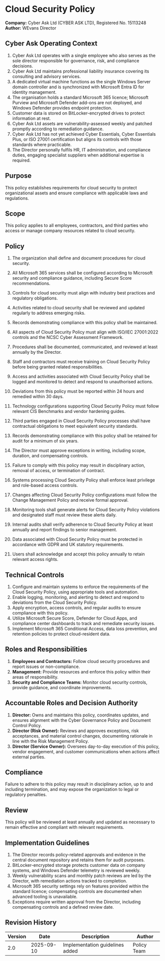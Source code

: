 # Cloud Security Policy

**Company:** Cyber Ask Ltd (CYBER ASK LTD), Registered No. 15113248  
**Author:** WEvans Director

## Cyber Ask Operating Context

1. Cyber Ask Ltd operates with a single employee who also serves as the sole director responsible for governance, risk, and compliance decisions.
2. Cyber Ask Ltd maintains professional liability insurance covering its consulting and advisory services.
3. A dedicated virtual machine functions as the single Windows Server domain controller and is synchronized with Microsoft Entra ID for identity management.
4. The organisation holds a standard Microsoft 365 licence; Microsoft Purview and Microsoft Defender add-ons are not deployed, and Windows Defender provides endpoint protection.
5. Customer data is stored on BitLocker-encrypted drives to protect information at rest.
6. Cyber Ask Ltd assets are vulnerability-assessed weekly and patched promptly according to remediation guidance.
7. Cyber Ask Ltd has not yet achieved Cyber Essentials, Cyber Essentials Plus, or ISO 27001 certification but aligns its controls with those standards where practicable.
8. The Director personally fulfils HR, IT administration, and compliance duties, engaging specialist suppliers when additional expertise is required.



## Purpose

This policy establishes requirements for cloud security to protect organizational assets and ensure compliance with applicable laws and regulations.

## Scope

This policy applies to all employees, contractors, and third parties who access or manage company resources related to cloud security.

## Policy
1. The organization shall define and document procedures for cloud security.
2. All Microsoft 365 services shall be configured according to Microsoft security and compliance guidance, including Secure Score recommendations.
3. Controls for cloud security must align with industry best practices and regulatory obligations.
4. Activities related to cloud security shall be reviewed and updated regularly to address emerging risks.
5. Records demonstrating compliance with this policy shall be maintained.

1. All aspects of Cloud Security Policy must align with ISO/IEC 27001:2022 controls and the NCSC Cyber Assessment Framework.
2. Procedures shall be documented, communicated, and reviewed at least annually by the Director.
3. Staff and contractors must receive training on Cloud Security Policy before being granted related responsibilities.
4. Access and activities associated with Cloud Security Policy shall be logged and monitored to detect and respond to unauthorised actions.
5. Deviations from this policy must be reported within 24 hours and remedied within 30 days.
6. Technology configurations supporting Cloud Security Policy must follow relevant CIS Benchmarks and vendor hardening guides.
7. Third parties engaged in Cloud Security Policy processes shall have contractual obligations to meet equivalent security standards.
8. Records demonstrating compliance with this policy shall be retained for audit for a minimum of six years.
9. The Director must approve exceptions in writing, including scope, duration, and compensating controls.
10. Failure to comply with this policy may result in disciplinary action, removal of access, or termination of contract.

1. Systems processing Cloud Security Policy shall enforce least privilege and role-based access controls.
2. Changes affecting Cloud Security Policy configurations must follow the Change Management Policy and receive formal approval.
3. Monitoring tools shall generate alerts for Cloud Security Policy violations and designated staff must review these alerts daily.
4. Internal audits shall verify adherence to Cloud Security Policy at least annually and report findings to senior management.
5. Data associated with Cloud Security Policy must be protected in accordance with GDPR and UK statutory requirements.
6. Users shall acknowledge and accept this policy annually to retain relevant access rights.

## Technical Controls

1. Configure and maintain systems to enforce the requirements of the Cloud Security Policy, using appropriate tools and automation.
2. Enable logging, monitoring, and alerting to detect and respond to deviations from the Cloud Security Policy.
3. Apply encryption, access controls, and regular audits to ensure compliance with this policy.
4. Utilize Microsoft Secure Score, Defender for Cloud Apps, and compliance center dashboards to track and remediate security issues.
5. Implement Microsoft 365 Conditional Access, data loss prevention, and retention policies to protect cloud-resident data.

## Roles and Responsibilities

1. **Employees and Contractors:** Follow cloud security procedures and report issues or non-compliance.
2. **Management:** Provide resources and enforce this policy within their areas of responsibility.
3. **Security and Compliance Teams:** Monitor cloud security controls, provide guidance, and coordinate improvements.

## Accountable Roles and Decision Authority

1. **Director:** Owns and maintains this policy, coordinates updates, and ensures alignment with the Cyber Governance Policy and Document Control Policy.
2. **Director (Risk Owner):** Reviews and approves exceptions, risk acceptances, and material control changes, documenting rationale in line with the Risk Management Policy.
3. **Director (Service Owner):** Oversees day-to-day execution of this policy, vendor engagement, and customer communications when actions affect external parties.


## Compliance

Failure to adhere to this policy may result in disciplinary action, up to and including termination, and may expose the organization to legal or regulatory penalties.

## Review

This policy will be reviewed at least annually and updated as necessary to remain effective and compliant with relevant requirements.

## Implementation Guidelines
1. The Director records policy-related approvals and evidence in the central document repository and retains them for audit purposes.
2. BitLocker-encrypted storage protects customer data on company systems, and Windows Defender telemetry is reviewed weekly.
3. Weekly vulnerability scans and monthly patch reviews are led by the Director, with remediation actions tracked to completion.
4. Microsoft 365 security settings rely on features provided within the standard licence; compensating controls are documented when advanced tooling is unavailable.
5. Exceptions require written approval from the Director, including compensating controls and a defined review date.


## Revision History

| Version | Date | Description | Author |
| ------- | ---------- | ----------------------- | ------ |
| 2.0     | 2025-09-10 | Implementation guidelines added | Policy Team |
